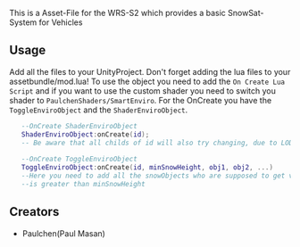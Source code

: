 This is a Asset-File for the WRS-S2 which provides a basic SnowSat-System for Vehicles

## Usage
Add all the files to your UnityProject. Don't forget adding the lua files to your assetbundle/mod.lua!
To use the object you need to add the `On Create Lua Script` and if you want to use the custom shader you need
to switch you shader to `PaulchenShaders/SmartEnviro`. For the OnCreate you have the `ToggleEnviroObject` and the
`ShaderEnviroObject`.
```lua
   --OnCreate ShaderEnviroObject
   ShaderEnviroObject:onCreate(id); 
   -- Be aware that all childs of id will also try changing, due to LOD'S 
   
   --OnCreate ToggleEnviroObject
   ToggleEnviroObject:onCreate(id, minSnowHeight, obj1, obj2, ...) 
   --Here you need to add all the snowObjects who are supposed to get visible if the snowheight at the position of the id
   --is greater than minSnowHeight
```
## Creators

- Paulchen(Paul Masan)
